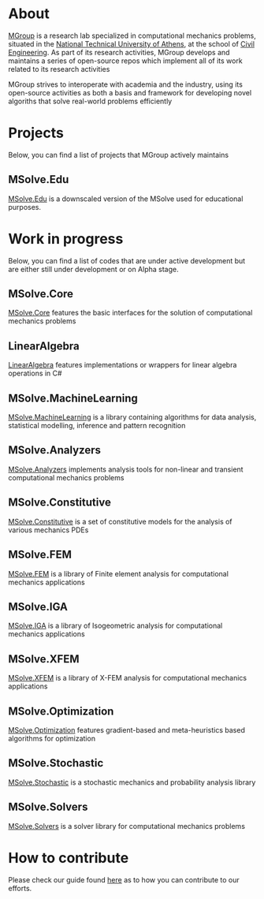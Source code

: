 # About
[MGroup](http://mgroup.ntua.gr) is a research lab specialized in computational mechanics problems, situated in the [National Technical University of Athens](https://www.ntua.gr), at the school of [Civil Engineering](http://www.civil.ntua.gr/). As part of its research activities, MGroup develops and maintains a series of open-source repos which implement all of its work related to its research activities

MGroup strives to interoperate with academia and the industry, using its open-source activities as both a basis and framework for developing novel algoriths that solve real-world problems efficiently 

# Projects
Below, you can find a list of projects that MGroup actively maintains

## MSolve.Edu
[MSolve.Edu](https://github.com/mgroupntua/MSolve.Edu) is a downscaled version of the MSolve used for educational purposes.

# Work in progress
Below, you can find a list of codes that are under active development but are either still under development or on Alpha stage.

## MSolve.Core
[MSolve.Core](https://github.com/mgroupntua/MSolve.Core) features the basic interfaces for the solution of computational mechanics problems

## LinearAlgebra
[LinearAlgebra](https://github.com/mgroupntua/LinearAlgebra) features implementations or wrappers for linear algebra operations in C# 

## MSolve.MachineLearning
[MSolve.MachineLearning](https://github.com/mgroupntua/MSolve.MachineLearning) is a library containing algorithms for data analysis, statistical modelling, inference and pattern recognition

## MSolve.Analyzers
[MSolve.Analyzers](https://github.com/mgroupntua/MSolve.Analyzers) implements analysis tools for non-linear and transient computational mechanics problems

## MSolve.Constitutive
[MSolve.Constitutive](https://github.com/mgroupntua/MSolve.Constitutive) is a set of constitutive models for the analysis of various mechanics PDEs

## MSolve.FEM
[MSolve.FEM](https://github.com/mgroupntua/MSolve.FEM) is a library of Finite element analysis for computational mechanics applications

## MSolve.IGA
[MSolve.IGA](https://github.com/mgroupntua/MSolve.IGA) is a library of Isogeometric analysis for computational mechanics applications 

## MSolve.XFEM
[MSolve.XFEM](https://github.com/mgroupntua/MSolve.XFEM) is a library of X-FEM analysis for computational mechanics applications 

## MSolve.Optimization
[MSolve.Optimization](https://github.com/mgroupntua/MSolve.Optimization) features gradient-based and meta-heuristics based algorithms for optimization

## MSolve.Stochastic
[MSolve.Stochastic](https://github.com/mgroupntua/MSolve.Stochastic) is a stochastic mechanics and probability analysis library

## MSolve.Solvers
[MSolve.Solvers](https://github.com/mgroupntua/MSolve.Solvers) is a solver library for computational mechanics problems

# How to contribute
Please check our guide found [here](contributing.md) as to how you can contribute to our efforts.
